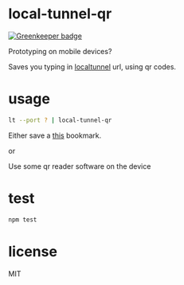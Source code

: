 # local-tunnel-qr

[![Greenkeeper badge](https://badges.greenkeeper.io/JamesKyburz/local-tunnel-qr.svg)](https://greenkeeper.io/)

Prototyping on mobile devices?

Saves you typing in [localtunnel](http://localtunnel.me/) url, using qr codes.

# usage

```bash
lt --port ? | local-tunnel-qr
```

Either save a [this](https://a583b406fb2e1445881b948d9abb05b76f95600d.htmlb.in) bookmark.

or

Use some qr reader software on the device

# test

```bash
npm test
```

# license

MIT
